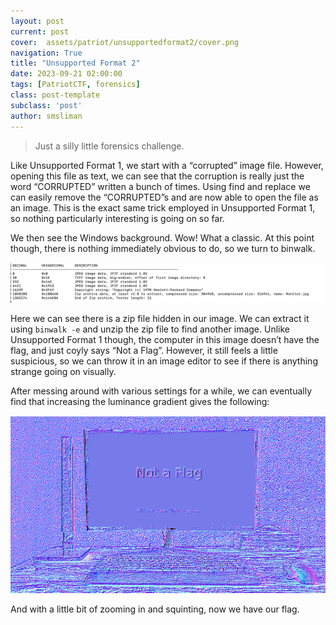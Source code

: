 ```yaml
---
layout: post
current: post
cover:  assets/patriot/unsupportedformat2/cover.png
navigation: True
title: "Unsupported Format 2"
date: 2023-09-21 02:00:00
tags: [PatriotCTF, forensics]
class: post-template
subclass: 'post'
author: smsliman
---
```


>Just a silly little forensics challenge.


Like Unsupported Format 1, we start with a “corrupted” image file. However, opening this file as text, we can see that the corruption is really just the word “CORRUPTED” written a bunch of times. Using find and replace we can easily remove the “CORRUPTED”s and are now able to open the file as an image. This is the exact same trick employed in Unsupported Format 1, so nothing particularly interesting is going on so far.

We then see the Windows background. Wow! What a classic. At this point though, there is nothing immediately obvious to do, so we turn to binwalk.

![binwalk output](/assets/patriot/unsupportedformat2/binwalk.png)


Here we can see there is a zip file hidden in our image. We can extract it using ```binwalk -e``` and unzip the zip file to find another image. Unlike Unsupported Format 1 though, the computer in this image doesn’t have the flag, and just coyly says “Not a Flag”. However, it still feels a little suspicious, so we can throw it in an image editor to see if there is anything strange going on visually.


After messing around with various settings for a while, we can eventually find that increasing the luminance gradient gives the following:

![image of the computer with the luminance gradient increased](/assets/patriot/unsupportedformat2/flag.png)

And with a little bit of zooming in and squinting, now we have our flag.